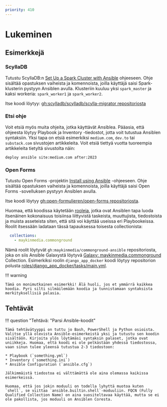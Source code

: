 ```yaml
---
priority: 410
---
```


# Lukeminen

## Esimerkkejä

### ScyllaDB

Tutustu ScyllaDB:n [Set Up a Spark Cluster with Ansible](https://migrator.docs.scylladb.com/stable/getting-started/ansible.html) ohjeeseen. Ohje sisältää opastuksen vaiheista ja komennoista, joilla käyttäjä saisi Spark-klusterin pystyyn Ansiblen avulla. Klusteriin kuuluu yksi `spark_master` ja kaksi workeria: `spark_worker1` ja `spark_worker2`.

Itse koodi löytyy: [gh:scylladb/scylladb/scylla-migrator repositoriosta](https://github.com/scylladb/scylla-migrator/tree/master/ansible)

### Etsi ohje

Voit etsiä myös muita ohjeita, jotka käyttävät Ansiblea. Pääasia, että ohjeesta löytyy Playbook ja Inventory -tiedostot, jotta voit tutustua Ansiblen syntaksiin. Yksi tapa on etsiä esimerkiksi `medium.com`, `dev.to` tai `substack.com` sivustojen artikkeleita. Voit etsiä tiettyä vuotta tuoreempia artikkeleita tietyltä sivustolta näin:

```
deploy ansible site:medium.com after:2023
```

### Open Forms

Tutustu Open Forms -projektin [Install using Ansible](https://open-forms.readthedocs.io/en/stable/installation/ansible.html) -ohjeeseen. Ohje sisältää opastuksen vaiheista ja komennoista, joilla käyttäjä saisi Open Forms -sovelluksen pystyyn Ansiblen avulla.

Itse koodi löytyy [gh:open-formulieren/open-forms repositoriosta](https://github.com/open-formulieren/open-forms/tree/master/deployment).

Huomaa, että koodissa käytetään [rooleja](https://docs.ansible.com/ansible/latest/playbook_guide/playbooks_reuse_roles.html), jotka ovat Ansiblen tapa luoda itsenäinen kokonaisuus toisiinsa liittyvistä taskeista, muuttujista, tiedostoista ja muista asseteista siten, että sitä voi käyttää useissa eri Playbookeissa. Roolit itsessään ladataan tässä tapauksessa toisesta collectionista:

```yaml
  collections:
    - maykinmedia.commonground
```

Nämä roolit löytyvät `gh:maykinmedia/commonground-ansible` repositoriosta, joka on siis Ansible Galaxystä löytyvä [Galaxy: maykinmedia.commonground](https://galaxy.ansible.com/ui/repo/published/maykinmedia/commonground/) Collection. Esimerkiksi roolin `django_app_docker` koodi löytyy repositorion polusta [roles/django_app_docker/tasks/main.yml](https://github.com/maykinmedia/commonground-ansible/blob/main/roles/django_app_docker/tasks/main.yml).

!!! warning

    Tämä on monimutkainen esimerkki! Älä huoli, jos et ymmärrä kaikkea koodia. Pyri silti silmäilemään koodia ja tunnistamaan syntaksista merkityksellisiä palasia.

## Tehtävät

!!! question "Tehtävä: "Parsi Ansible-koodit"

    Tämä tehtävätyyppi on tuttu jo Bash, PowerShell ja Python osioista. Valitse yllä olevista Ansible-esimerkeistä yksi ja tutustu sen koodin sisältöön. Kirjoita ylös löytämäsi syntaksin palaset, jotka ovat uniikkeja. Huomaa, että koodi ei ole pelkästään yhdessä tiedostossa, vaan sinun tulee yleensä tutustua 2-3 tiedostoon:

    * Playbook (`something.yml`)
    * Inventory (`something.ini`)
    * Ansible Configuration (`ansible.cfg`)

    Jälkimmäistä tiedostoa ei välttämättä ole aina olemassa kaikissa esimerkeissä.

    Huomaa, että jos jokin moduuli on todella lyhyttä muotoa kuten `shell`, se viittaa `ansible.builtin.shell`-moduuliin. FQCN (Fully Qualified Collection Name) on aina suositeltavaa käyttää, mutta se ei ole pakollista, jos moduuli on Ansiblen Coresta.